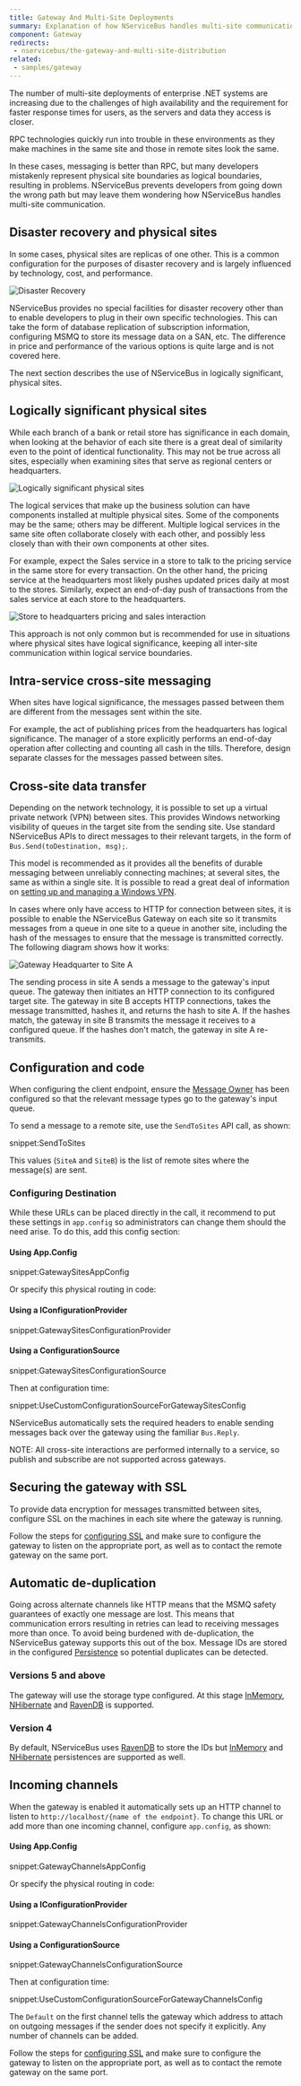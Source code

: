 ```yaml
---
title: Gateway And Multi-Site Deployments
summary: Explanation of how NServiceBus handles multi-site communication.
component: Gateway
redirects:
 - nservicebus/the-gateway-and-multi-site-distribution
related:
 - samples/gateway
---
```


The number of multi-site deployments of enterprise .NET systems are increasing due to the challenges of high availability and the requirement for faster response times for users, as the servers and data they access is closer.

RPC technologies quickly run into trouble in these environments as they make machines in the same site and those in remote sites look the same.

In these cases, messaging is better than RPC, but many developers mistakenly represent physical site boundaries as logical boundaries, resulting in problems. NServiceBus prevents developers from going down the wrong path but may leave them wondering how NServiceBus handles multi-site communication.


## Disaster recovery and physical sites

In some cases, physical sites are replicas of one other. This is a common configuration for the purposes of disaster recovery and is largely influenced by technology, cost, and performance.

![Disaster Recovery](disaster-recovery.png)

NServiceBus provides no special facilities for disaster recovery other than to enable developers to plug in their own specific technologies. This can take the form of database replication of subscription information, configuring MSMQ to store its message data on a SAN, etc. The difference in price and performance of the various options is quite large and is not covered here.

The next section describes the use of NServiceBus in logically significant, physical sites.


## Logically significant physical sites

While each branch of a bank or retail store has significance in each domain, when looking at the behavior of each site there is a great deal of similarity even to the point of identical functionality. This may not be true across all sites, especially when examining sites that serve as regional centers or headquarters.

![Logically significant physical sites](distributed-sites.png)

The logical services that make up the business solution can have components installed at multiple physical sites. Some of the components may be the same; others may be different. Multiple logical services in the same site often collaborate closely with each other, and possibly less closely than with their own components at other sites.

For example, expect the Sales service in a store to talk to the pricing service in the same store for every transaction. On the other hand, the pricing service at the headquarters most likely pushes updated prices daily at most to the stores. Similarly, expect an end-of-day push of transactions from the sales service at each store to the headquarters.

![Store to headquarters pricing and sales interaction](store-to-headquarters-pricing-and-sales.png)

This approach is not only common but is recommended for use in situations where physical sites have logical significance, keeping all inter-site communication within logical service boundaries.


## Intra-service cross-site messaging

When sites have logical significance, the messages passed between them are different from the messages sent within the site.

For example, the act of publishing prices from the headquarters has logical significance. The manager of a store explicitly performs an end-of-day operation after collecting and counting all cash in the tills. Therefore, design separate classes for the messages passed between sites.


## Cross-site data transfer

Depending on the network technology, it is possible to set up a virtual private network (VPN) between sites. This provides Windows networking visibility of queues in the target site from the sending site. Use standard NServiceBus APIs to direct messages to their relevant targets, in the form of `Bus.Send(toDestination, msg);`.

This model is recommended as it provides all the benefits of durable messaging between unreliably connecting machines; at several sites, the same as within a single site. It is possible to read a great deal of information on [setting up and managing a Windows VPN](https://technet.microsoft.com/en-US/network/dd420463).

In cases where only have access to HTTP for connection between sites, it is possible to enable the NServiceBus Gateway on each site so it transmits messages from a queue in one site to a queue in another site, including the hash of the messages to ensure that the message is transmitted correctly. The following diagram shows how it works:

![Gateway Headquarter to Site A](gateway-headquarter-to-site-a.png)

The sending process in site A sends a message to the gateway's input queue. The gateway then initiates an HTTP connection to its configured target site. The gateway in site B accepts HTTP connections, takes the message transmitted, hashes it, and returns the hash to site A. If the hashes match, the gateway in site B transmits the message it receives to a configured queue. If the hashes don't match, the gateway in site A re-transmits.


## Configuration and code

When configuring the client endpoint, ensure the [Message Owner](/nservicebus/messaging/message-owner.md) has been configured so that the relevant message types go to the gateway's input queue.

To send a message to a remote site, use the `SendToSites` API call, as shown:

snippet:SendToSites

This values (`SiteA` and `SiteB`) is the list of remote sites where the message(s) are sent.


### Configuring Destination

While these URLs can be placed directly in the call, it recommend to put these settings in `app.config` so  administrators can change them should the need arise. To do this, add this config section:


#### Using App.Config

snippet:GatewaySitesAppConfig


Or specify this physical routing in code:


#### Using a IConfigurationProvider

snippet:GatewaySitesConfigurationProvider


#### Using a ConfigurationSource

snippet:GatewaySitesConfigurationSource

Then at configuration time:

snippet:UseCustomConfigurationSourceForGatewaySitesConfig


NServiceBus automatically sets the required headers to enable sending messages back over the gateway using the familiar `Bus.Reply`.

NOTE: All cross-site interactions are performed internally to a service, so publish and subscribe are not supported across gateways.


## Securing the gateway with SSL

To provide data encryption for messages transmitted between sites, configure SSL on the machines in each site where the gateway is running.

Follow the steps for [configuring SSL](https://msdn.microsoft.com/en-us/library/ms733768.aspx) and make sure to configure the gateway to listen on the appropriate port, as well as to contact the remote gateway on the same port.


## Automatic de-duplication

Going across alternate channels like HTTP means that the MSMQ safety guarantees of exactly one message are lost. This means that communication errors resulting in retries can lead to receiving messages more than once. To avoid being burdened with de-duplication, the NServiceBus gateway supports this out of the box. Message IDs are stored in the configured [Persistence](/nservicebus/persistence/) so potential duplicates can be detected.


### Versions 5 and above

The gateway will use the storage type configured. At this stage [InMemory](/nservicebus/persistence/in-memory.md), [NHibernate](/nservicebus/nhibernate/) and [RavenDB](/nservicebus/ravendb/) is supported.


### Version 4

By default, NServiceBus uses [RavenDB](/nservicebus/ravendb/) to store the IDs but [InMemory](/nservicebus/persistence/in-memory.md) and [NHibernate](/nservicebus/nhibernate/) persistences are supported as well.


## Incoming channels

When the gateway is enabled it automatically sets up an HTTP channel to listen to `http://localhost/{name of the endpoint}`. To change this URL or add more than one incoming channel, configure `app.config`, as shown:


#### Using App.Config

snippet:GatewayChannelsAppConfig

Or specify the physical routing in code:


#### Using a IConfigurationProvider

snippet:GatewayChannelsConfigurationProvider


#### Using a ConfigurationSource

snippet:GatewayChannelsConfigurationSource

Then at configuration time:

snippet:UseCustomConfigurationSourceForGatewayChannelsConfig


The `Default` on the first channel tells the gateway which address to attach on outgoing messages if the sender does not specify it explicitly. Any number of channels can be added.

Follow the steps for [configuring SSL](https://msdn.microsoft.com/en-us/library/ms733768.aspx) and make sure to configure the gateway to listen on the appropriate port, as well as to contact the remote gateway on the same port.
